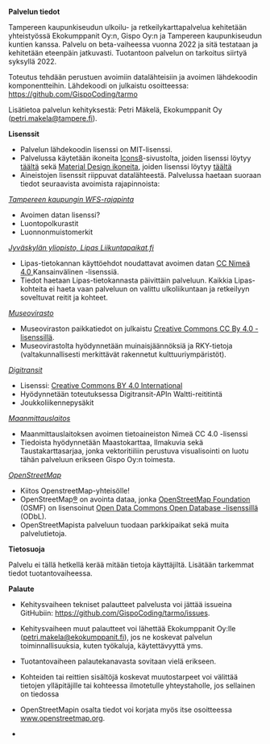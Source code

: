 **Palvelun tiedot**

Tampereen kaupunkiseudun ulkoilu- ja retkeilykarttapalvelua kehitetään yhteistyössä Ekokumppanit Oy:n, Gispo Oy:n ja Tampereen kaupunkiseudun kuntien kanssa. Palvelu on beta-vaiheessa vuonna 2022 ja sitä testataan ja kehitetään eteenpäin jatkuvasti. Tuotantoon palvelun on tarkoitus siirtyä syksyllä 2022. 

Toteutus tehdään perustuen avoimiin datalähteisiin ja avoimen lähdekoodin komponentteihin. Lähdekoodi on julkaistu osoitteessa: https://github.com/GispoCoding/tarmo 

Lisätietoa palvelun kehityksestä: Petri Mäkelä, Ekokumppanit Oy (petri.makela@tampere.fi).

**Lisenssit**

- Palvelun lähdekoodin lisenssi on MIT-lisenssi. 
- Palvelussa käytetään ikoneita [Icons8](https://icons8.com/)-sivustolta, joiden lisenssi löytyy [täältä](https://intercom.help/icons8-7fb7577e8170/en/articles/5534926-universal-multimedia-licensing-agreement-for-icons8) sekä [Material Design ikoneita](https://materialdesignicons.com/), joiden lisenssi löytyy [täältä ](https://www.apache.org/licenses/LICENSE-2.0.html)
- Aineistojen lisenssit riippuvat datalähteestä. Palvelussa haetaan suoraan tiedot seuraavista avoimista rajapinnoista:

[_Tampereen kaupungin WFS-rajapinta_](https://geodata.tampere.fi/geoserver/web/)

- Avoimen datan lisenssi?
- Luontopolkurastit
- Luonnonmuistomerkit

_[Jyväskylän yliopisto, Lipas Liikuntapaikat.fi](https://www.lipas.fi/etusivu)_

- Lipas-tietokannan käyttöehdot noudattavat avoimen datan [CC Nimeä 4.0 ](https://creativecommons.org/licenses/by/4.0/deed.fi)Kansainvälinen -lisenssiä.
- Tiedot haetaan Lipas-tietokannasta päivittäin palveluun. Kaikkia Lipas-kohteita ei haeta vaan palveluun on valittu ulkoliikuntaan ja retkeilyyn soveltuvat reitit ja kohteet. 
 
_[Museovirasto](https://www.museovirasto.fi/fi/palvelut-ja-ohjeet/tietojarjestelmat/kulttuuriympariston-tietojarjestelmat/kulttuuriympaeristoen-paikkatietoaineistot)_
- Museoviraston paikkatiedot on julkaistu [Creative Commons CC By 4.0 -lisenssillä](https://creativecommons.fi/lisenssit/).
- Museovirastolta hyödynnetään muinaisjäännöksiä ja RKY-tietoja (valtakunnallisesti merkittävät rakennetut kulttuuriympäristöt). 

_[Digitransit](https://digitransit.fi/en/developers/apis/)_
- Lisenssi: [Creative Commons BY 4.0 International](https://creativecommons.org/licenses/by/4.0/)
- Hyödynnetään toteutuksessa Digitransit-APIn Waltti-reititintä
- Joukkoliikennepysäkit

_[Maanmittauslaitos](https://www.maanmittauslaitos.fi/tietoa-maanmittauslaitoksesta/teemat/tutustu-rajapintapalveluiden-kayttoon/rajapintojen-kautta)_
- Maanmittauslaitoksen avoimen tietoaineiston Nimeä CC 4.0 -lisenssi
- Tiedoista hyödynnetään Maastokarttaa, Ilmakuvia sekä Taustakarttasarjaa, jonka vektoritiiliin perustuva visualisointi on luotu tähän palveluun erikseen Gispo Oy:n toimesta. 

_[OpenStreetMap](https://www.openstreetmap.org/)_
- Kiitos OpenstreetMap-yhteisölle!
- OpenStreetMap[®](https://www.openstreetmap.org/copyright#trademarks) on avointa dataa, jonka [OpenStreetMap Foundation](https://osmfoundation.org/) (OSMF) on lisensoinut [Open Data Commons Open Database -lisenssillä](https://opendatacommons.org/licenses/odbl/) (ODbL). 
- OpenStreetMapista palveluun tuodaan parkkipaikat sekä muita palvelutietoja. 

**Tietosuoja**

Palvelu ei tällä hetkellä kerää mitään tietoja käyttäjiltä. Lisätään tarkemmat tiedot tuotantovaiheessa.

**Palaute**

- Kehitysvaiheen tekniset palautteet palvelusta voi jättää issueina GitHubiin: https://github.com/GispoCoding/tarmo/issues. 
- Kehitysvaiheen muut palautteet voi lähettää Ekokumppanit Oy:lle (petri.makela@ekokumppanit.fi), jos ne koskevat palvelun toiminnallisuuksia, kuten työkaluja, käytettävyyttä yms. 
- Tuotantovaiheen palautekanavasta sovitaan vielä erikseen. 
- Kohteiden tai reittien sisältöjä koskevat muutostarpeet voi välittää tietojen ylläpitäjille tai kohteessa ilmotetulle yhteystaholle, jos sellainen on tiedossa
- OpenStreetMapin osalta tiedot voi korjata myös itse osoitteessa www.openstreetmap.org. 

- 
